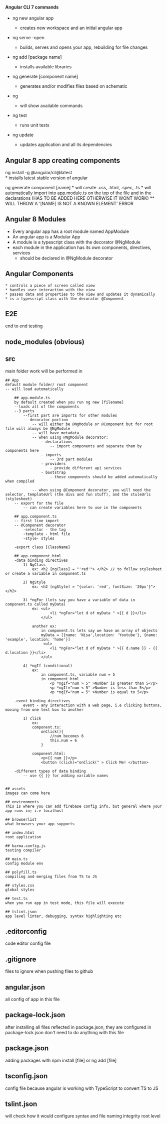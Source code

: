 #### Angular CLI  7  commands 
* ng new angular app
    * creates new workspace  and an initial angular app

* ng serve -open
    * builds, serves and opens your app, rebuilding for file changes

* ng add [package name]
    * installs available libraries

* ng generate [component name]
    * generates and/or modifies files based on schematic

* ng 
    * will show available commands

* ng test 
    * runs unit tests

* ng update
    * updates application and all its dependencies


## Angular 8 app creating components
ng install -g @angular/cli@latest  
    * installs latest stable version of angular

ng generate component [name]
    * will create .css, .html, .spec, .ts
    * will automatically import into app.module.ts on the top of the file and in the declarations (HAS TO BE ADDED HERE OTHERWISE IT WONT WORK)
        ** WILL THROW A '[NAME] IS NOT A KNOWN ELEMENT' ERROR


## Angular 8 Modules
- Every angular app has a root module named AppModule
- An angular app is a Modular App
- A module is a typescript class with the decorator @NgModule
- each module in the application has its own components, directives, services
    - should be declared in @NgModule decorator


## Angular Components
    * controls a piece of screen called view
    * handles user interaction with the view
    * passes data and properties to the view and updates it dynamically
    * is a typescript class with the decorator @Component



## E2E
end to end testing 

## node_modules (obvious)

## src
main folder work will be performed in

    ## App
    default module folder/ root component 
    -- will load automatically 

        ## app.module.ts
        by default created when you run ng new [filename]
        --loads all of the components
        --3 parts
            --first part are imports for other modules
            -- decorator portion
                -- will either be @NgModule or @Component but for root file will always be @NgModule
                -- will have metadata
                -- when using @NgModule decorator:
                    - declarations 
                        -- import components and separate them by components here
                    - imports
                        -- 3rd part modules 
                    - providers 
                        - provide different api services
                    - bootstrap
                        - these components should be added automatically when compiled
                         
                -- when using @Component decorator, you will need the selector, templateUrl (the divs and fun stuff), and the stuleUrls (stylesheet)
        -- export for the file
            -- can create variables here to use in the components

        ## app.component.ts
        -- first line import
        -- @Component decorator
            -selector - the tag
            -template - html file
            -style- styles
        
        -export class [ClassName]

        ## app.component.html
        -data binding directives
            1) NgClass 
                ex: <h2 [ngClass] = "'red'"> </h2> // to follow stylesheet or create a variable in component.ts

            2) NgStyle
                ex: <h2 [ngStyle] = "{color: 'red', fontSize: '20px'}"> </h2>

            3) *ngFor (lets say you have a variable of data in component.ts called myData)
                ex: <ul>
                        <li *ngFor="let d of myData " >{{ d }}</li>
                    </ul>

                another ex:
                    in component.ts lets say we have an array of objects
                    myData = [{name: 'Nisa',location: 'Youtube'}, {name: 'example', location: 'home'}]
                     <ul>
                        <li *ngFor="let d of myData " >{{ d.name }} - {{ d.location }}</li>
                    </ul>

            4) *ngIf (conditional)
                ex:
                    in component.ts, variable num = 5
                    in component.html 
                        <p *ngIf="num > 5" >Number is greater than 5</p>
                        <p *ngIf="num < 5" >Number is less than 5</p>
                        <p *ngIf="num = 5" >Number is equal to 5</p>

        -event binding directives
            event - any interaction with a web page, i.e clicking buttons, moving from one text box to another

            1) click
                ex: 
                component.ts:
                    onClick(){
                        //num becomes 6
                        this.num = 6
                    }

                component.html:
                    <p>{{ num }}</p>
                    <button (click)="onClick(" > Click Me! </button>

        -different types of data binding 
            -- use {{ }} for adding variable names

    
    ## assets
    images can come here

    ## environments
    This is where you can add firebase config info, but general where your app runs in; i.e localhost

    ## browserlist
    what browsers your app supports

    ## index.html
    root application

    ## karma.config.js
    testing compiler

    ## main.ts 
    config module env

    ## polyfill.ts
    compiling and merging files from TS to JS

    ## styles.css
    global styles

    ## test.ts
    when you run app in test mode, this file will execute

    ## tslint.json
    app level linter, debugging, syntax highlighting etc

## .editorconfig
code editor config file

## .gitignore
files to ignore when pushing files to github

## angular.json
all config of app in this file

## package-lock.json
after installing all files reflected in package.json, they are configured in package-lock.json
don't need to do anything with this file

## package.json
adding packages  with npm install [file] or ng add [file]

## tsconfig.json
config file because angular is working with TypeScript to convert TS to JS

## tslint.json
will check how it would configure syntax and file naming integrity
root level

